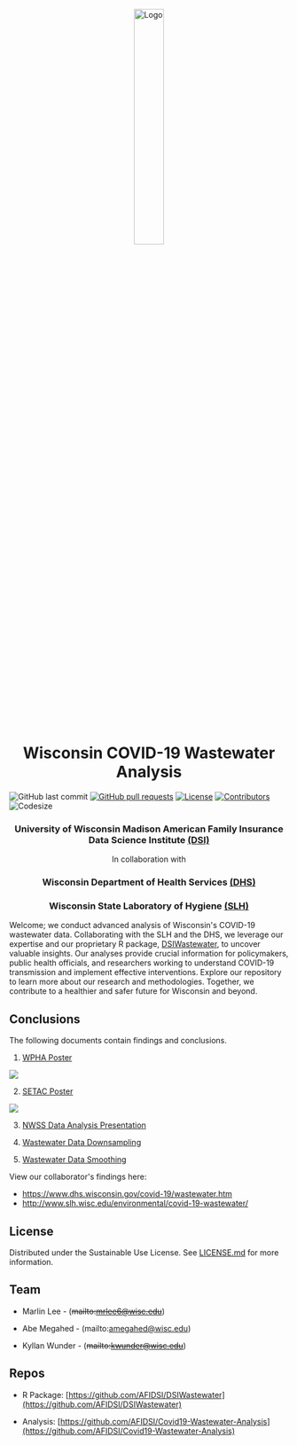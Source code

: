 <p align="center">
  <div align="center">
    <img src="./images/covid-droplet.svg" alt="Logo" style="width:33%">
  </div>
</p>

<h1 align="center">  Wisconsin COVID-19 Wastewater Analysis </h1>

![GitHub last commit](https://img.shields.io/github/last-commit/AFIDSI/Covid19-Wastewater-Analysis)
[![GitHub pull requests](https://img.shields.io/github/issues-pr/AFIDSI/Covid19-Wastewater-Analysis)](https://github.com/AFIDSI/Covid19-Wastewater-Analysis/pulls)
[![License](https://img.shields.io/badge/license-MIT-green)](./LICENSE.md)
[![Contributors](https://img.shields.io/github/contributors/AFIDSI/Covid19-Wastewater-Analysis)](https://github.com/AFIDSI/Covid19-Wastewater-Analysis/graphs/contributors)
![Codesize](https://img.shields.io/github/languages/code-size/AFIDSI/Covid19-Wastewater-Analysis) 

<h3 align="center"> University of Wisconsin Madison American Family Insurance Data Science Institute <a href="https://datascience.wisc.edu">(DSI)</a> </h3>
<p align="center"> In collaboration with </p>
<h3 align="center"> Wisconsin Department of Health Services <a href="https://www.dhs.wisconsin.gov">(DHS)</a> </h3>
<h3 align="center"> Wisconsin State Laboratory of Hygiene <a href="https://www.slh.wisc.edu">(SLH)</a> </h3>

Welcome; we conduct advanced analysis of Wisconsin's COVID-19 wastewater data. Collaborating with the SLH and the DHS, we leverage our expertise and our proprietary R package, [DSIWastewater](https://github.com/AFIDSI/DSIWastewater), to uncover valuable insights. Our analyses provide crucial information for policymakers, public health officials, and researchers working to understand COVID-19 transmission and implement effective interventions. Explore our repository to learn more about our research and methodologies. Together, we contribute to a healthier and safer future for Wisconsin and beyond.




## Conclusions
The following documents contain findings and conclusions.


1. [WPHA Poster](./conclusions/WPHA-Poster/WPHA-Poster.pdf)

<image src="./conclusions/WPHA-Poster/WPHA-Poster.jpg" align="center" >

2. [SETAC Poster](./conclusions/SETAC-Poster/SETAC-Poster.pdf)

<image src="./conclusions/SETAC-Poster/SETAC-Poster.png" align="center" >

3. [NWSS Data Analysis Presentation](./conclusions/NWSS-Data-Analysis-Presentation_5-2-2023/5-2_DHS-presentation.pdf)

4. [Wastewater Data Downsampling](./conclusions/downsampling/wastewater-data-downsampling.pdf)

5. [Wastewater Data Smoothing](./conclusions/smoothing/wastewater-data-smoothing.pdf)


View our collaborator's findings here:
- <https://www.dhs.wisconsin.gov/covid-19/wastewater.htm>
- <http://www.slh.wisc.edu/environmental/covid-19-wastewater/>

## License
Distributed under the Sustainable Use License. See [LICENSE.md](./LICENSE.md) for more information.


## Team
- Marlin Lee - (~~mailto:mrlee6@wisc.edu~~)


- Abe Megahed - (mailto:amegahed@wisc.edu)

- Kyllan Wunder - (~~mailto:kwunder@wisc.edu~~)


## Repos
- R Package: [https://github.com/AFIDSI/DSIWastewater](https://github.com/AFIDSI/DSIWastewater)

- Analysis: [https://github.com/AFIDSI/Covid19-Wastewater-Analysis](https://github.com/AFIDSI/Covid19-Wastewater-Analysis)
